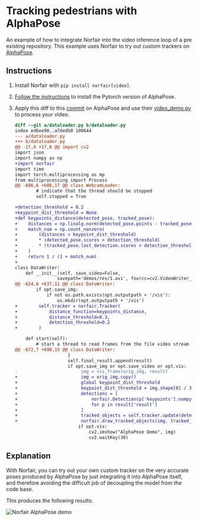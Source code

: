 # Tracking pedestrians with AlphaPose

An example of how to integrate Norfair into the video inference loop of a pre existing repository. This example uses Norfair to try out custom trackers on [AlphaPose](https://github.com/MVIG-SJTU/AlphaPose).

## Instructions

1. Install Norfair with `pip install norfair[video]`.
2. [Follow the instructions](https://github.com/MVIG-SJTU/AlphaPose/tree/pytorch#installation) to install the Pytorch version of AlphaPose.
3. Apply this diff to this [commit](https://github.com/MVIG-SJTU/AlphaPose/commit/ded84d450faf56227680f0527ff7e24ab7268754) on AlphaPose and use their [video_demo.py](https://github.com/MVIG-SJTU/AlphaPose/blob/ded84d450faf56227680f0527ff7e24ab7268754/video_demo.py) to process your video.

    ```diff
    diff --git a/dataloader.py b/dataloader.py
    index ed6ee90..a7dedb0 100644
    --- a/dataloader.py
    +++ b/dataloader.py
    @@ -17,6 +17,8 @@ import cv2
    import json
    import numpy as np
    +import norfair
    import time
    import torch.multiprocessing as mp
    from multiprocessing import Process
    @@ -606,6 +608,17 @@ class WebcamLoader:
            # indicate that the thread should be stopped
            self.stopped = True

    +detection_threshold = 0.2
    +keypoint_dist_threshold = None
    +def keypoints_distance(detected_pose, tracked_pose):
    +    distances = np.linalg.norm(detected_pose.points - tracked_pose.estimate, axis=1)
    +    match_num = np.count_nonzero(
    +        (distances < keypoint_dist_threshold)
    +        * (detected_pose.scores > detection_threshold)
    +        * (tracked_pose.last_detection.scores > detection_threshold)
    +    )
    +    return 1 / (1 + match_num)
    +
    class DataWriter:
        def __init__(self, save_video=False,
                    savepath='demos/res/1.avi', fourcc=cv2.VideoWriter_fourcc(*'XVID'), fps=25, frameSize=(640,480),
    @@ -624,6 +637,11 @@ class DataWriter:
            if opt.save_img:
                if not os.path.exists(opt.outputpath + '/vis'):
                    os.mkdir(opt.outputpath + '/vis')
    +        self.tracker = norfair.Tracker(
    +            distance_function=keypoints_distance,
    +            distance_threshold=0.3,
    +            detection_threshold=0.2
    +        )

        def start(self):
            # start a thread to read frames from the file video stream
    @@ -672,7 +690,15 @@ class DataWriter:
                        }
                        self.final_result.append(result)
                        if opt.save_img or opt.save_video or opt.vis:
    -                        img = vis_frame(orig_img, result)
    +                        img = orig_img.copy()
    +                        global keypoint_dist_threshold
    +                        keypoint_dist_threshold = img.shape[0] / 30
    +                        detections = [
    +                            norfair.Detection(p['keypoints'].numpy(), scores=p['kp_score'].squeeze().numpy())
    +                            for p in result['result']
    +                        ]
    +                        tracked_objects = self.tracker.update(detections=detections)
    +                        norfair.draw_tracked_objects(img, tracked_objects)
                            if opt.vis:
                                cv2.imshow("AlphaPose Demo", img)
                                cv2.waitKey(30)
    ```

## Explanation

With Norfair, you can try out your own custom tracker on the very accurate poses produced by AlphaPose by just integrating it into AlphaPose itself, and therefore avoiding the difficult job of decoupling the model from the code base.

This produces the following results:

![Norfair AlphaPose demo](../../docs/alphapose.gif)
